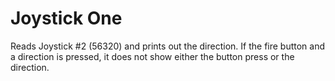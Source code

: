 # Joystick One

Reads Joystick #2 (56320) and prints out the direction.  If the fire button and a direction is pressed, it does not show either the button press or the direction.